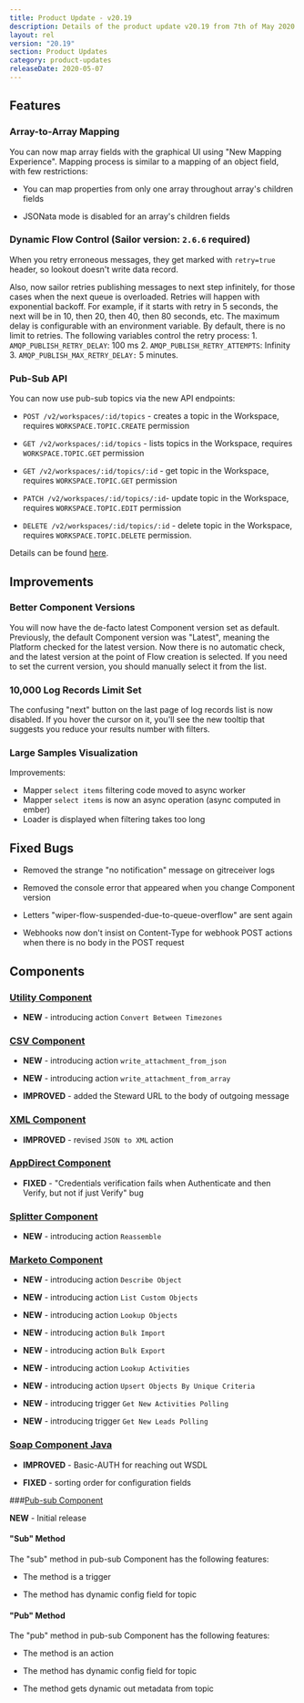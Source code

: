 ```yaml
---
title: Product Update - v20.19
description: Details of the product update v20.19 from 7th of May 2020.
layout: rel
version: "20.19"
section: Product Updates
category: product-updates
releaseDate: 2020-05-07
---
```


## Features

### Array-to-Array Mapping
You can now map array fields with the graphical UI using "New Mapping Experience". Mapping process is similar to a mapping of an object field, with few restrictions:

- You can map properties from only one array throughout array's children fields

- JSONata mode is disabled for an array's children fields

### Dynamic Flow Control (Sailor version: `2.6.6` required)
When you retry erroneous messages, they get marked with `retry=true` header, so lookout doesn't write data record.

Also, now sailor retries publishing messages to next step infinitely, for those cases when the next queue is overloaded. Retries will happen with exponential backoff. For example, if it starts with retry in 5 seconds, the next will be in 10, then 20, then 40, then 80 seconds, etc. The maximum delay is configurable with an environment variable. By default, there is no limit to retries.
The following variables control the retry process:
1\. `AMQP_PUBLISH_RETRY_DELAY`: 100 ms
2\. `AMQP_PUBLISH_RETRY_ATTEMPTS`: Infinity
3\.  `AMQP_PUBLISH_MAX_RETRY_DELAY:` 5 minutes.

### Pub-Sub API
You can now use pub-sub topics via the new API endpoints:

* `POST /v2/workspaces/:id/topics` - creates a topic in the Workspace, requires `WORKSPACE.TOPIC.CREATE` permission

* `GET /v2/workspaces/:id/topics` - lists topics in the Workspace, requires `WORKSPACE.TOPIC.GET` permission

* `GET /v2/workspaces/:id/topics/:id` - get topic in the Workspace, requires `WORKSPACE.TOPIC.GET` permission

* `PATCH /v2/workspaces/:id/topics/:id`- update topic in the Workspace, requires `WORKSPACE.TOPIC.EDIT` permission

* `DELETE /v2/workspaces/:id/topics/:id` - delete topic in the Workspace, requires `WORKSPACE.TOPIC.DELETE` permission.


Details can be found [here]({{site.data.tenant.apiBaseUri}}docs/v2/#what-is-a-topic-unit?).


## Improvements

### Better Component Versions
You will now have the de-facto latest Component version set as default. Previously, the default Component version was "Latest", meaning the Platform checked for the latest version. Now there is no automatic check, and the latest version at the point of Flow creation is selected. If you need to set the current version, you should manually select it from the list.    

### 10,000 Log Records Limit Set
The confusing "next" button on the last page of log records list is now disabled. If you hover the cursor on it, you'll see the new tooltip that suggests you reduce your results number with filters.

### Large Samples Visualization
Improvements:
- Mapper `select items` filtering code moved to async worker
- Mapper `select items` is now an async operation (async computed in ember)
- Loader is displayed when filtering takes too long


## Fixed Bugs

* Removed the strange "no notification" message on gitreceiver logs

* Removed the console error that appeared when you change Component version

* Letters "wiper-flow-suspended-due-to-queue-overflow" are sent again

* Webhooks now don't insist on Content-Type for webhook POST actions when there is no body in the POST request


## Components

### [Utility Component](/components/address/)

*   **NEW** - introducing action `Convert Between Timezones`


### [CSV Component](/components/csv-component/)

*   **NEW** - introducing action `write_attachment_from_json`

*   **NEW** - introducing action `write_attachment_from_array`

*   **IMPROVED** - added the Steward URL to the body of outgoing message

### [XML Component](/components/xml-component/)

*   **IMPROVED** - revised `JSON to XML` action   

### [AppDirect Component](/components/appdirect-component/)

*   **FIXED** - "Credentials verification fails when Authenticate and then Verify, but not if just Verify" bug

### [Splitter Component](/components/splitter-component/)

*   **NEW** - introducing action `Reassemble`

### [Marketo Component](/components/marketo-component/)

*   **NEW** - introducing action `Describe Object`

*   **NEW** - introducing action `List Custom Objects`

*   **NEW** - introducing action `Lookup Objects`

*   **NEW** - introducing action `Bulk Import`

*   **NEW** - introducing action `Bulk Export`

*   **NEW** - introducing action `Lookup Activities`

*   **NEW** - introducing action `Upsert Objects By Unique Criteria`

*   **NEW** - introducing trigger `Get New Activities Polling`

*   **NEW** - introducing trigger `Get New Leads Polling`

### [Soap Component Java](/components/soap-component-java/)

*   **IMPROVED** - Basic-AUTH for reaching out WSDL

*   **FIXED** - sorting order for configuration fields

###[Pub-sub Component](https://github.com/elasticio/pub-sub)

**NEW** -  Initial release

#### "Sub" Method
The "sub" method in pub-sub Component has the following features:
- The method is a trigger

- The method has dynamic config field for topic

#### "Pub" Method
The "pub" method in pub-sub Component has the following features:
- The method is an action

- The method has dynamic config field for topic

- The method gets dynamic out metadata from topic
